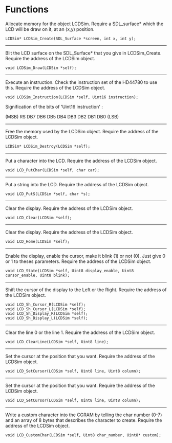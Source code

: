 # Functions

Allocate memory for the object LCDSim. Require a SDL_surface* which the LCD will be draw on it, at an (x,y) position.
```
LCDSim* LCDSim_Create(SDL_Surface *screen, int x, int y);
```

---
Blit the LCD surface on the SDL_Surface* that you give in LCDSim_Create. Require the address of the LCDSim object.
```
void LCDSim_Draw(LCDSim *self);
```

---
Execute an instruction. Check the instruction set of the HD44780 to use this. Require the address of the LCDSim object.
```
void LCDSim_Instruction(LCDSim *self, Uint16 instruction);
```

Signification of the bits of 'Uint16 instruction' :

(MSB) RS DB7 DB6 DB5 DB4 DB3 DB2 DB1 DB0 (LSB)

---

Free the memory used by the LCDSim object. Require the address of the LCDSim object.
```
LCDSim* LCDSim_Destroy(LCDSim *self);
```

---
Put a character into the LCD. Require the address of the LCDSim object.
```
void LCD_PutChar(LCDSim *self, char car);
```

---
Put a string into the LCD. Require the address of the LCDSim object.
```
void LCD_PutS(LCDSim *self, char *s);
```

---
Clear the display. Require the address of the LCDSim object.
```
void LCD_Clear(LCDSim *self);
```

---
Clear the display. Require the address of the LCDSim object.
```
void LCD_Home(LCDSim *self);
```

---
Enable the display, enable the cursor, make it blink (1) or not (0). Just give 0 or 1 to theses parameters. Require the
address of the LCDSim object.
```
void LCD_State(LCDSim *self, Uint8 display_enable, Uint8 cursor_enable, Uint8 blink);
```

---
Shift the cursor of the display to the Left or the Right. Require the address of the LCDSim object.
```
void LCD_Sh_Cursor_R(LCDSim *self);
void LCD_Sh_Cursor_L(LCDSim *self);
void LCD_Sh_Display_R(LCDSim *self);
void LCD_Sh_Display_L(LCDSim *self);
```

---
Clear the line 0 or the line 1. Require the address of the LCDSim object.
```
void LCD_ClearLine(LCDSim *self, Uint8 line);
```

---
Set the cursor at the position that you want. Require the address of the LCDSim object.
```
void LCD_SetCursor(LCDSim *self, Uint8 line, Uint8 column);
```

---
Set the cursor at the position that you want. Require the address of the LCDSim object.
```
void LCD_SetCursor(LCDSim *self, Uint8 line, Uint8 column);
```

---
Write a custom character into the CGRAM by telling the char number (0-7) and an array of 8 bytes that describes the
character to create. Require the address of the LCDSim object.
```
void LCD_CustomChar(LCDSim *self, Uint8 char_number, Uint8* custom);
```